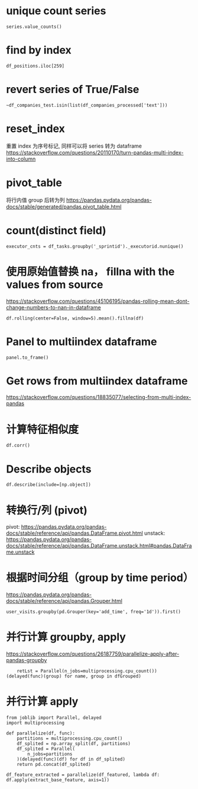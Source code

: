 # unique count series

`series.value_counts()`

# find by index

`df_positions.iloc[259]`

# revert series of True/False

`~df_companies_test.isin(list(df_companies_processed['text']))`

# reset_index

重置 index 为序号标记,
同样可以将 series 转为 dataframe
https://stackoverflow.com/questions/20110170/turn-pandas-multi-index-into-column

# pivot_table

将行内值 group 后转为列
https://pandas.pydata.org/pandas-docs/stable/generated/pandas.pivot_table.html

# count(distinct field)

`executor_cnts = df_tasks.groupby('_sprintid')._executorid.nunique()`

# 使用原始值替换 na， fillna with the values from source

https://stackoverflow.com/questions/45106195/pandas-rolling-mean-dont-change-numbers-to-nan-in-dataframe

```
df.rolling(center=False, window=5).mean().fillna(df)
```

# Panel to multiindex dataframe

`panel.to_frame()`

# Get rows from multiindex dataframe

https://stackoverflow.com/questions/18835077/selecting-from-multi-index-pandas

# 计算特征相似度

`df.corr()`

# Describe objects

`df.describe(include=[np.object])`

# 转换行/列 (pivot)

pivot: https://pandas.pydata.org/pandas-docs/stable/reference/api/pandas.DataFrame.pivot.html
unstack: https://pandas.pydata.org/pandas-docs/stable/reference/api/pandas.DataFrame.unstack.html#pandas.DataFrame.unstack

# 根据时间分组（group by time period）

https://pandas.pydata.org/pandas-docs/stable/reference/api/pandas.Grouper.html

`user_visits.groupby(pd.Grouper(key='add_time', freq='1d')).first()`

# 并行计算 groupby, apply

https://stackoverflow.com/questions/26187759/parallelize-apply-after-pandas-groupby

```
    retLst = Parallel(n_jobs=multiprocessing.cpu_count())(delayed(func)(group) for name, group in dfGrouped)
```

# 并行计算 apply

```
from joblib import Parallel, delayed
import multiprocessing

def parallelize(df, func):
    partitions = multiprocessing.cpu_count()
    df_splited = np.array_split(df, partitions)
    df_splited = Parallel(
        n_jobs=partitions
    )(delayed(func)(df) for df in df_splited)
    return pd.concat(df_splited)

df_feature_extracted = parallelize(df_featured, lambda df: df.apply(extract_base_feature, axis=1))
```
